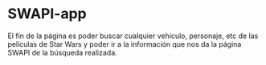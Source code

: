 # SWAPI-app

El fin de la página es poder buscar cualquier vehículo, personaje, etc de las películas de Star Wars y poder ir a la información que nos da la página SWAPI de la búsqueda realizada.
